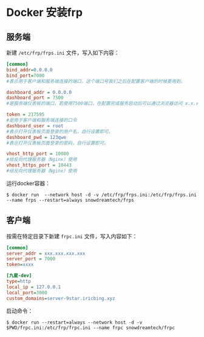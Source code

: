 # Docker 安装frp

## 服务端

新建 `/etc/frp/frps.ini` 文件，写入如下内容：

```ini
[common]
bind_addr=0.0.0.0
bind_port=7000
#表示用于客户端和服务端连接的端口，这个端口号我们之后在配置客户端的时候要用到。

dashboard_addr = 0.0.0.0
dashboard_port = 7500
#是服务端仪表板的端口，若使用7500端口，在配置完成服务启动后可以通过浏览器访问 x.x.x.x:7500 （其中x.x.x.x为VPS的IP）查看frp服务运行信息。

token = 217595		
#是用于客户端和服务端连接的口令
dashboard_user = root
#表示打开仪表板页面登录的用户名，自行设置即可。
dashboard_pwd = 123qwe	
#表示打开仪表板页面登录的密码，自行设置即可。

vhost_http_port = 10080		
#给反向代理服务器（Nginx）使用
vhost_https_port = 10443	
#给反向代理服务器（Nginx）使用
```

运行docker容器：

```shell
$ docker run  --network host -d -v /etc/frp/frps.ini:/etc/frp/frps.ini --name frps --restart=always snowdreamtech/frps
```

## 客户端

按需在特定目录下新建 `frpc.ini` 文件，写入内容如下：

```ini
[common]
server_addr = xxx.xxx.xxx.xxx
server_port = 7000
token=xxxx

[九星-dev]
type=http
local_ip = 127.0.0.1
local_port=3000
custom_domains=server-9star.iricbing.xyz
```

启动命令：

```shell
$ docker run --restart=always --network host -d -v $PWD/frpc.ini:/etc/frp/frpc.ini --name frpc snowdreamtech/frpc
```
